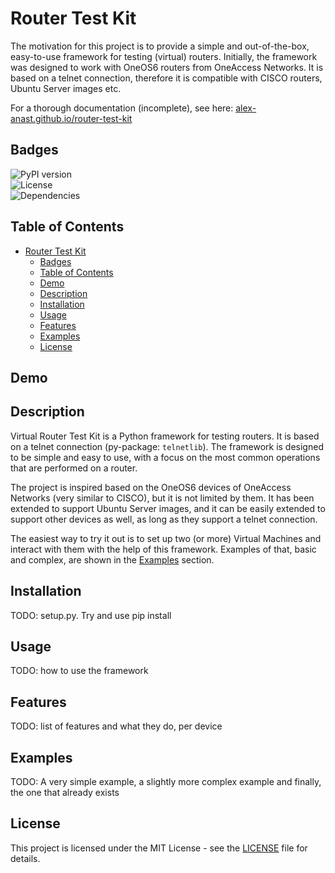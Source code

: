 # Router Test Kit

The motivation for this project is to provide a simple and out-of-the-box, easy-to-use framework for testing (virtual) routers. Initially, the framework was designed to work with OneOS6 routers from OneAccess Networks. It is based on a telnet connection, therefore it is compatible with CISCO routers, Ubuntu Server images etc.

For a thorough documentation (incomplete), see here: [alex-anast.github.io/router-test-kit](https://alex-anast.github.io/router-test-kit/)

## Badges

![PyPI version](https://img.shields.io/pypi/v/router-test-kit)<br>
![License](https://img.shields.io/github/license/alex-anast/router-test-kit)<br>
![Dependencies](https://img.shields.io/librariesio/github/alex-anast/router-test-kit)

## Table of Contents

- [Router Test Kit](#router-test-kit)
  - [Badges](#badges)
  - [Table of Contents](#table-of-contents)
  - [Demo](#demo)
  - [Description](#description)
  - [Installation](#installation)
  - [Usage](#usage)
  - [Features](#features)
  - [Examples](#examples)
  - [License](#license)

## Demo

## Description

Virtual Router Test Kit is a Python framework for testing routers. It is based on a telnet connection (py-package: `telnetlib`). The framework is designed to be simple and easy to use, with a focus on the most common operations that are performed on a router.

The project is inspired based on the OneOS6 devices of OneAccess Networks (very similar to CISCO), but it is not limited by them. It has been extended to support Ubuntu Server images, and it can be easily extended to support other devices as well, as long as they support a telnet connection.

The easiest way to try it out is to set up two (or more) Virtual Machines and interact with them with the help of this framework. Examples of that, basic and complex, are shown in the [Examples](#examples) section.

## Installation

TODO: setup.py. Try and use pip install

## Usage

TODO: how to use the framework

## Features

TODO: list of features and what they do, per device

## Examples

TODO: A very simple example, a slightly more complex example and finally, the one that already exists

## License

This project is licensed under the MIT License - see the [LICENSE](LICENSE) file for details.
